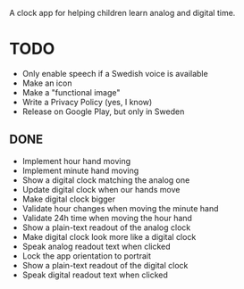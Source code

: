 A clock app for helping children learn analog and digital time.

# TODO
* Only enable speech if a Swedish voice is available
* Make an icon
* Make a "functional image"
* Write a Privacy Policy (yes, I know)
* Release on Google Play, but only in Sweden

## DONE
* Implement hour hand moving
* Implement minute hand moving
* Show a digital clock matching the analog one
* Update digital clock when our hands move
* Make digital clock bigger
* Validate hour changes when moving the minute hand
* Validate 24h time when moving the hour hand
* Show a plain-text readout of the analog clock
* Make digital clock look more like a digital clock
* Speak analog readout text when clicked
* Lock the app orientation to portrait
* Show a plain-text readout of the digital clock
* Speak digital readout text when clicked
